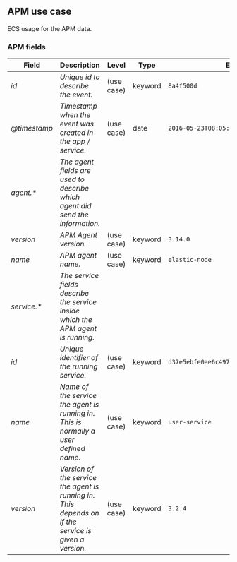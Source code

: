 ## APM use case

ECS usage for the APM data.

### <a name="apm"></a> APM fields


| Field  | Description  | Level  | Type  | Example  |
|---|---|---|---|---|
| <a name="id"></a>*id* | *Unique id to describe the event.<br/>* | (use case) | keyword | `8a4f500d` |
| <a name="@timestamp"></a>*@timestamp* | *Timestamp when the event was created in the app / service.<br/>* | (use case) | date | `2016-05-23T08:05:34.853Z` |
| <a name="agent.&ast;"></a>*agent.&ast;* | *The agent fields are used to describe which agent did send the information.* |  |  |  |
| <a name="version"></a>*version* | *APM Agent version.<br/>* | (use case) | keyword | `3.14.0` |
| <a name="name"></a>*name* | *APM agent name.<br/>* | (use case) | keyword | `elastic-node` |
| <a name="service.&ast;"></a>*service.&ast;* | *The service fields describe the service inside which the APM agent is running.* |  |  |  |
| <a name="id"></a>*id* | *Unique identifier of the running service.<br/>* | (use case) | keyword | `d37e5ebfe0ae6c4972dbe9f0174a1637bb8247f6` |
| <a name="name"></a>*name* | *Name of the service the agent is running in. This is normally a user defined name.<br/>* | (use case) | keyword | `user-service` |
| <a name="version"></a>*version* | *Version of the service the agent is running in. This depends on if the service is given a version.<br/>* | (use case) | keyword | `3.2.4` |



